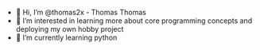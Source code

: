 - 👋 Hi, I’m @thomas2x - Thomas Thomas 
- 👀 I’m interested in learning more about core programming concepts and deploying my own hobby project
- 🌱 I’m currently learning python

<!---
thomas2x/thomas2x is a ✨ special ✨ repository because its `README.md` (this file) appears on your GitHub profile.
You can click the Preview link to take a look at your changes.
--->
